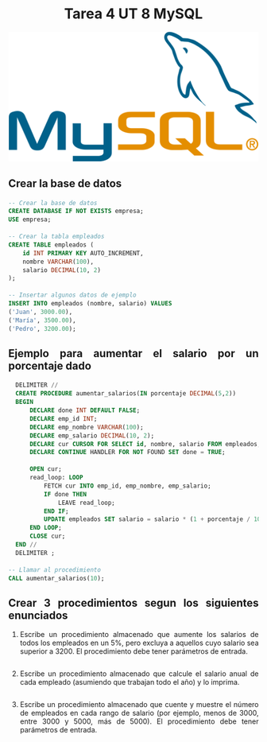 <div align="justify">

# <div align="center">Tarea 4 UT 8 MySQL</div>
![logo](../../Unidad-6/Tarea-3/images/Mysql.png)

## Crear la base de datos
```sql
-- Crear la base de datos
CREATE DATABASE IF NOT EXISTS empresa;
USE empresa;

-- Crear la tabla empleados
CREATE TABLE empleados (
    id INT PRIMARY KEY AUTO_INCREMENT,
    nombre VARCHAR(100),
    salario DECIMAL(10, 2)
);

-- Insertar algunos datos de ejemplo
INSERT INTO empleados (nombre, salario) VALUES
('Juan', 3000.00),
('María', 3500.00),
('Pedro', 3200.00);
```

## Ejemplo para aumentar el salario por un porcentaje dado
```sql
  DELIMITER //
  CREATE PROCEDURE aumentar_salarios(IN porcentaje DECIMAL(5,2))
  BEGIN
      DECLARE done INT DEFAULT FALSE;
      DECLARE emp_id INT;
      DECLARE emp_nombre VARCHAR(100);
      DECLARE emp_salario DECIMAL(10, 2);
      DECLARE cur CURSOR FOR SELECT id, nombre, salario FROM empleados;
      DECLARE CONTINUE HANDLER FOR NOT FOUND SET done = TRUE;

      OPEN cur;
      read_loop: LOOP
          FETCH cur INTO emp_id, emp_nombre, emp_salario;
          IF done THEN
              LEAVE read_loop;
          END IF;
          UPDATE empleados SET salario = salario * (1 + porcentaje / 100) WHERE id = emp_id;
      END LOOP;
      CLOSE cur;
  END //
  DELIMITER ;

-- Llamar al procedimiento
CALL aumentar_salarios(10);
```

## Crear 3 procedimientos segun los siguientes enunciados

1. Escribe un procedimiento almacenado que aumente los salarios de todos los empleados en un 5%, pero excluya a aquellos cuyo salario sea superior a 3200. El procedimiento debe tener parámetros de entrada.
```sql

```

2. Escribe un procedimiento almacenado que calcule el salario anual de cada empleado (asumiendo que trabajan todo el año) y lo imprima.
```sql

```

3. Escribe un procedimiento almacenado que cuente y muestre el número de empleados en cada rango de salario (por ejemplo, menos de 3000, entre 3000 y 5000, más de 5000). El procedimiento debe tener parámetros de entrada.
```sql

```

</div>